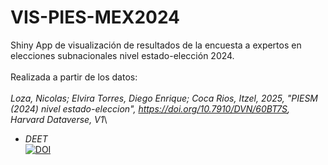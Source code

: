 # VIS-PIES-MEX2024

Shiny App de visualización de resultados de la encuesta a expertos en elecciones subnacionales nivel estado-elección 2024.\
\
Realizada a partir de los datos:\
\
*Loza, Nicolas; Elvira Torres, Diego Enrique; Coca Rios, Itzel, 2025, "PIESM (2024) nivel estado-eleccion", https://doi.org/10.7910/DVN/60BT7S, Harvard Dataverse, V1*\

- *DEET*\
[![DOI](https://zenodo.org/badge/1067560127.svg)](https://doi.org/10.5281/zenodo.17240877)
